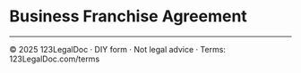 # Business Franchise Agreement

---
© 2025 123LegalDoc · DIY form · Not legal advice · Terms: 123LegalDoc.com/terms
